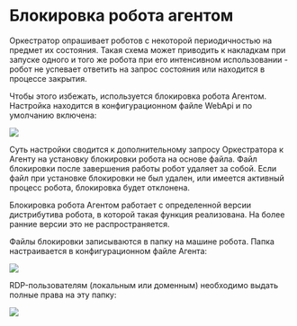 # Блокировка робота агентом
Оркестратор опрашивает роботов с некоторой периодичностью на предмет их состояния. Такая схема может приводить к накладкам при запуске одного и того же робота при его интенсивном использовании - робот не успевает ответить на запрос состояния или находится в процессе закрытия. 

Чтобы этого избежать, используется блокировка робота Агентом. Настройка находится в конфигурационном файле WebApi и по умолчанию включена:

![](<../../../.gitbook/assets/block-robot-by-agent-1.png>)

Суть настройки сводится к дополнительному запросу Оркестратора к Агенту на установку блокировки робота на основе файла. Файл блокировки после завершения работы робот удаляет за собой. Если файл при установке блокировки не был удален, или имеется активный процесс робота, блокировка будет отклонена.

Блокировка робота Агентом работает с определенной версии дистрибутива робота, в которой такая функция реализована. На более ранние версии это не распространяется. 

Файлы блокировки записываются в папку на машине робота. Папка настраивается в конфигурационном файле Агента:
  
![](<../../../.gitbook/assets/block-robot-by-agent-2.png>)

RDP-пользователям (локальным или доменным) необходимо выдать полные права на эту папку:

![](<../../../.gitbook/assets/block-robot-by-agent-3.png>)
